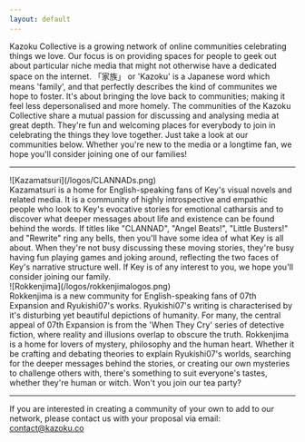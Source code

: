 ```yaml
---
layout: default
---
```


Kazoku Collective is a growing network of online communities celebrating things we love. Our focus is on providing spaces for people to geek out about particular niche media that might not otherwise have a dedicated space on the internet. 「家族」 or 'Kazoku' is a Japanese word which means 'family', and that perfectly describes the kind of communites we hope to foster. It's about bringing the love back to communities; making it feel less depersonalised and more homely. The communities of the Kazoku Collective share a mutual passion for discussing and analysing media at great depth. They're fun and welcoming places for everybody to join in celebrating the things they love together. Just take a look at our communities below. Whether you're new to the media or a longtime fan, we hope you'll consider joining one of our families!

<hr />

<div class="row">
<div class="col-md-6 col-sm-12" markdown="1">

<div class="community">
  <div class="logo" markdown="1">
  ![Kazamatsuri](/logos/CLANNADs.png)
  </div>

  <div class="description" markdown="1">
  Kazamatsuri is a home for English-speaking fans of Key's visual novels and related media. It is a community of highly introspective and empathic people who look to Key's evocative stories for emotional catharsis and to discover what deeper messages about life and existence can be found behind the words. If titles like "CLANNAD", "Angel Beats!", "Little Busters!" and "Rewrite" ring any bells, then you'll have some idea of what Key is all about. When they're not busy discussing these moving stories, they're busy having fun playing games and joking around, reflecting the two faces of Key's narrative structure well. If Key is of any interest to you, we hope you'll consider joining our family.
  </div>
</div>

</div>

<div class="col-md-6 col-sm-12" markdown="1">

<div class="community">
  <div class="logo" markdown="1">
  ![Rokkenjima](/logos/rokkenjimalogos.png)
  </div>

  <div class="description" markdown="1">
  Rokkenjima is a new community for English-speaking fans of 07th Expansion and Ryukishi07's works. Ryukishi07's writing is characterised by it's disturbing yet beautiful depictions of humanity. For many, the central appeal of 07th Expansion is from the 'When They Cry' series of detective fiction, where reality and illusions overlap to obscure the truth. Rokkenjima is a home for lovers of mystery, philosophy and the human heart. Whether it be crafting and debating theories to explain Ryukishi07's worlds, searching for the deeper messages behind the stories, or creating our own mysteries to challenge others with, there's something to suit everyone's tastes, whether they're human or witch. Won't you join our tea party?
  </div>
</div>

</div>
</div>

<hr />

If you are interested in creating a community of your own to add to our network, please contact us with your proposal via email: [contact@kazoku.co](mailto:contact@kazoku.co)
